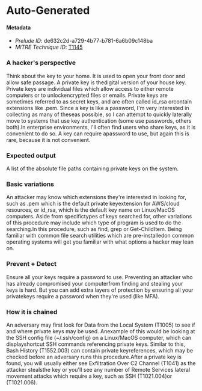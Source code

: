 
# Auto-Generated

#### Metadata

- *Prelude ID*: de632c2d-a729-4b77-b781-6a6b09c148ba
- *MITRE Technique ID*: [T1145](https://attack.mitre.org/techniques/T1145)

### A hacker's perspective

Think about the key to your home. It is used to open your front door and allow safe passage. A private key is thedigital version of your house key. Private keys are individual files which allow access to either remote computers or to unlockencrypted files or emails. Private keys are sometimes referred to as secret keys, and are often called id_rsa orcontain extensions like .pem. Since a key is like a password, I'm very interested in collecting as many of theseas possible, so I can attempt to quickly laterally move to systems that use key authentication (some use passwords, others both).In enterprise environments, I'll often find users who share keys, as it is convenient to do so. A key can require apassword to use, but again this is rare, because it is not convenient.

### Expected output

A list of the absolute file paths containing private keys on the system.

### Basic variations

An attacker may know which extensions they're interested in looking for, such as .pem which is the default private keyextension for AWS/cloud resources, or id_rsa, which is the default key name on Linux/MacOS computers. Aside from specifictypes of keys searched for, other variations of this procedure may include which type of program is used to do the searching.In this procedure, such as find, grep or Get-ChildItem. Being familiar with common file search utilities which are pre-installedon common operating systems will get you familiar with what options a hacker may lean on.

### Prevent + Detect

Ensure all your keys require a password to use. Preventing an attacker who has already compromised your computerfrom finding and stealing your keys is hard. But you can add extra layers of protection by ensuring all your privatekeys require a password when they're used (like MFA).

### How it is chained

An adversary may first look for Data from the Local System (T1005) to see if and where private keys may be used. Anexample of this would be looking at the SSH config file (~/.ssh/config) on a Linux/MacOS computer, which can displayshortcut SSH commands referencing private keys. Similar to this, Bash History (T1552.003) can contain private keyreferences, which may be checked before an adversary runs this procedure.After a private key is found, you will usually either see Exfiltration Over C2 Channel (T1041) as the attacker stealsthe key or you'll see any number of Remote Services lateral movement attacks which require a key, such as SSH (T1021.004)or (T1021.006).
